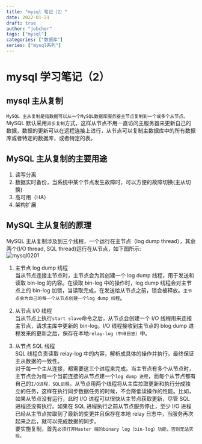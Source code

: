 ```yaml
---
title: "mysql 笔记（2）"
date: 2022-01-21
draft: true
author: "jobcher"
tags: ["mysql"]
categories: ["数据库"]
series: ["mysql系列"]
---
```


# mysql 学习笔记（2）

## mysql 主从复制

`MySQL 主从复制是指数据可以从一个MySQL数据库服务器主节点复制到一个或多个从节点。`MySQL 默认采用`异步复制`方式，这样从节点不用一直访问主服务器来更新自己的数据，数据的更新可以在远程连接上进行，从节点可以复制主数据库中的所有数据库或者特定的数据库，或者特定的表。

## MySQL 主从复制的主要用途

1. 读写分离
2. 数据实时备份，当系统中某个节点发生故障时，可以方便的故障切换(主从切换)
3. 高可用（HA）
4. 架构扩展

## MySQL 主从复制的原理

MySQL 主从复制涉及到三个线程，一个运行在主节点（log dump thread），其余两个(I/O thread, SQL thread)运行在从节点，如下图所示:  
![mysql0201](/images/mysql0201.png)

1. 主节点 log dump 线程  
   当从节点连接主节点时，主节点会为其创建一个 log dump 线程，用于发送和读取 bin-log 的内容。在读取 bin-log 中的操作时，log dump 线程会对主节点上的 bin-log 加锁，当读取完成，在发送给从节点之前，锁会被释放。`主节点会为自己的每一个从节点创建一个log dump 线程`。
2. 从节点 I/O 线程  
   当从节点上执行`start slave`命令之后，从节点会创建一个 I/O 线程用来连接主节点，请求主库中更新的 bin-log。I/O 线程接收到主节点的 blog dump 进程发来的更新之后，保存在本地`relay-log（中继日志）`中。

3. 从节点 SQL 线程  
   SQL 线程负责读取 relay-log 中的内容，解析成具体的操作并执行，最终保证主从数据的一致性。  
   对于每一个主从连接，都需要这三个进程来完成。当主节点有多个从节点时，主节点会为每一个当前连接的从节点建一个`log dump 进程`，而每个从节点都有自己的`I/O进程，SQL进程`。从节点用两个线程将从主库拉取更新和执行分成独立的任务，这样在执行同步数据任务的时候，不会降低读操作的性能。比如，如果从节点没有运行，此时 I/O 进程可以很快从主节点获取更新，尽管 SQL 进程还没有执行。如果在 SQL 进程执行之前从节点服务停止，至少 I/O 进程已经从主节点拉取到了最新的变更并且保存在本地 relay 日志中，当服务再次起来之后，就可以完成数据的同步。  
   要实施复制，首先`必须打开Master 端的binary log（bin-log）功能，否则无法实现。`
